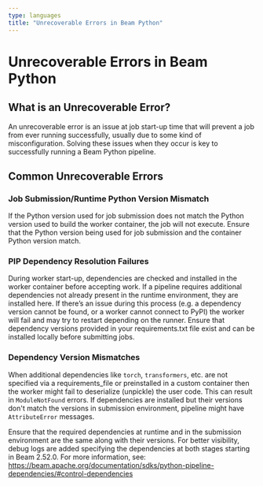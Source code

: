 ```yaml
---
type: languages
title: "Unrecoverable Errors in Beam Python"
---
```

<!--
Licensed under the Apache License, Version 2.0 (the "License");
you may not use this file except in compliance with the License.
You may obtain a copy of the License at

http://www.apache.org/licenses/LICENSE-2.0

Unless required by applicable law or agreed to in writing, software
distributed under the License is distributed on an "AS IS" BASIS,
WITHOUT WARRANTIES OR CONDITIONS OF ANY KIND, either express or implied.
See the License for the specific language governing permissions and
limitations under the License.
-->

# Unrecoverable Errors in Beam Python

## What is an Unrecoverable Error?

An unrecoverable error is an issue at job start-up time that will
prevent a job from ever running successfully, usually due to some kind
of misconfiguration. Solving these issues when they occur is key to
successfully running a Beam Python pipeline.

## Common Unrecoverable Errors

### Job Submission/Runtime Python Version Mismatch

If the Python version used for job submission does not match the
Python version used to build the worker container, the job will not
execute. Ensure that the Python version being used for job submission
and the container Python version match.

### PIP Dependency Resolution Failures

During worker start-up, dependencies are checked and installed in
the worker container before accepting work. If a pipeline requires
additional dependencies not already present in the runtime environment,
they are installed here. If there’s an issue during this process
(e.g. a dependency version cannot be found, or a worker cannot
connect to PyPI) the worker will fail and may try to restart
depending on the runner. Ensure that dependency versions provided in
your requirements.txt file exist and can be installed locally before
submitting jobs.

### Dependency Version Mismatches

When additional dependencies like `torch`, `transformers`, etc. are not
specified via a requirements_file or preinstalled in a custom container
then the worker might fail to deserialize (unpickle) the user code.
This can result in `ModuleNotFound` errors. If dependencies are installed
but their versions don't match the versions in submission environment,
pipeline might have `AttributeError` messages.

Ensure that the required dependencies at runtime and in the submission
environment are the same along with their versions. For better visibility,
debug logs are added specifying the dependencies at both stages starting in
Beam 2.52.0. For more information, see: https://beam.apache.org/documentation/sdks/python-pipeline-dependencies/#control-dependencies